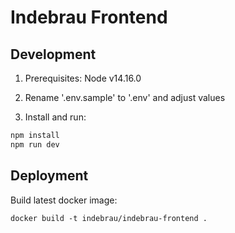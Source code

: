 # Indebrau Frontend

## Development

1. Prerequisites: Node v14.16.0

2. Rename '.env.sample' to '.env' and adjust values

3. Install and run:

```sh
npm install
npm run dev
```

## Deployment

Build latest docker image:

```
docker build -t indebrau/indebrau-frontend .
```
